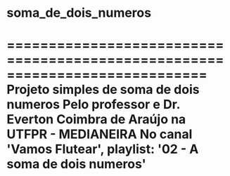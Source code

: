 # soma_de_dois_numeros
============================================================================
Projeto simples de soma de dois numeros
Pelo professor e Dr. Everton Coimbra de Araújo na UTFPR - MEDIANEIRA
No canal 'Vamos Flutear', playlist: '02 - A soma de dois numeros'
============================================================================